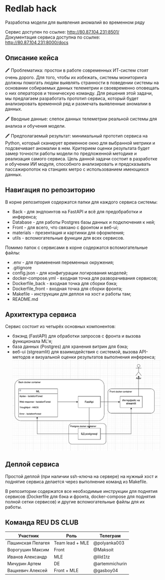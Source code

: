 # Redlab hack

Разработка модели для выявления аномалий во временном ряду

Сервис доступен по ссылке: http://80.87.104.231:8501/  
Документация сервиса доступна по ссылке: http://80.87.104.231:8000/docs

## Описание кейса

🖍️ Проблематика: простои в работе современных ИТ-систем стоят очень дорого. Для того, чтобы их избежать, системы мониторинга должны помогать людям выявлять странности в поведении системы на основании собираемых данных телеметрии и своевременно оповещать о них операторов и техническую команду. Для решения этой задачи, мы предлагаем разработать прототип сервиса, который будет анализировать временной ряд и размечать выявленные аномалии в данных.

🖍️ Вводные данные: слепок данных телеметрии реальной системы для анализа и обучения модели.

🖍️ Предполагаемый результат: минимальный прототип сервиса на Python, который сканирует временное окно для выбранной метрики и подсвечивает аномалии в нем. Критерием оценки результата будет замер точности работы модели по предложенной методике и реализация самого сервиса.
Цель данной задачи состоит в разработке и обучении ИИ модуля, способного анализировать и предсказывать пассажиропоток на станциях метро с использованием имеющихся данных.


## Навигация по репозиторию

В корне репозитория содержатся папки для каждого сервиса системы:
- Back - для эндпоинтов на FastAPI и всё для предобработки и инференса;
- Database - для работы Postgres базы данных и подключения к ней;
- Front - для всего, что связано с фронтом и веб-ui;
- materials - презентация и картинки для оформления;
- utils - вспомогательные функции для всех сервисов.

Помимо папок с сервисами в корне содержатся вспомогательные файлы:
- .env - для применения переменных окружения;
- .gitignore
- config.json - для конфигурации логирования моделей;
- docker-compose.yml - входная точка для разворачивания сервисов;
- Dockerfile_back - входная точка для сборки бэка;
- Dockerfile_front - входная точка для сборки фронта;
- Makefile - инструкции для деплоя на хост и работы там;
- README.md

## Архитектура сервиса

Сервис состоит из четырёх основных компонентов:
- бэкэнд (FastAPI) для обработки запросов с фронта и вызова функционала ML'я;
- база данных (Postgres) для хранения витрин для бэка;
- веб-ui (stgreamlit) для взаимодействия с системой, вызова API-методов и визуальной оценки результатов выполнения инференса;
![Alt text](materials/Redlab_arch.png)

## Деплой сервиса

Простой деплой (при наличии ssh-ключа на сервере) на нужный хост и поднятие сервиса делается через выполнение команд из Makefile. 

В репозитории содержатся все необходимые инструкции для поднятия сервисов (Dockerfile для бэка и фронта, docker-compose для поднятия полной сетки сервисов) и другие вспомогательные файлы для их работы.

## Команда REU DS CLUB

| Участник                            | Роль            | Телеграм       |
|-------------------------------------|-----------------|----------------|
| Пашинская Пелагея                   | Team lead + MLE | @polyanka003   |
| Ворогушин Максим                    | Front           | @Maksoit       |
| Иванов Александр                    | MLE             | @lild1tz       |
| Мичурин Артем                       | DE              | @artemmichurin |
| Ващкевич Алексей                    | Front + MLE     | @gasboy04      |
